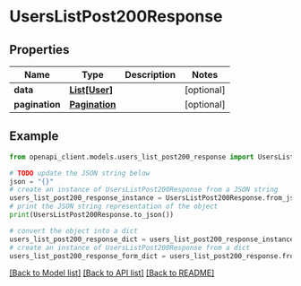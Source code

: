 # UsersListPost200Response


## Properties

Name | Type | Description | Notes
------------ | ------------- | ------------- | -------------
**data** | [**List[User]**](User.md) |  | [optional] 
**pagination** | [**Pagination**](Pagination.md) |  | [optional] 

## Example

```python
from openapi_client.models.users_list_post200_response import UsersListPost200Response

# TODO update the JSON string below
json = "{}"
# create an instance of UsersListPost200Response from a JSON string
users_list_post200_response_instance = UsersListPost200Response.from_json(json)
# print the JSON string representation of the object
print(UsersListPost200Response.to_json())

# convert the object into a dict
users_list_post200_response_dict = users_list_post200_response_instance.to_dict()
# create an instance of UsersListPost200Response from a dict
users_list_post200_response_form_dict = users_list_post200_response.from_dict(users_list_post200_response_dict)
```
[[Back to Model list]](../README.md#documentation-for-models) [[Back to API list]](../README.md#documentation-for-api-endpoints) [[Back to README]](../README.md)


